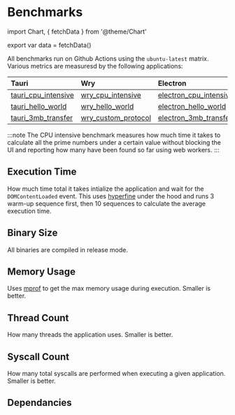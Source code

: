 # Benchmarks

import Chart, { fetchData } from '@theme/Chart'

export var data = fetchData()

All benchmarks run on Github Actions using the `ubuntu-latest` matrix. Various metrics are measuresd by the following applications:

| Tauri                 | Wry                   | Electron                 |
| :-------------------- | :-------------------- | :----------------------- |
| [tauri_cpu_intensive] | [wry_cpu_intensive]   | [electron_cpu_intensive] |
| [tauri_hello_world]   | [wry_hello_world]     | [electron_hello_world]   |
| [tauri_3mb_transfer]  | [wry_custom_protocol] | [electron_3mb_transfer]  |

[tauri_cpu_intensive]: https://github.com/tauri-apps/tauri/tree/dev/tooling/bench/tests/cpu_intensive
[tauri_hello_world]: https://github.com/tauri-apps/tauri/tree/dev/tooling/bench/tests/helloworld
[tauri_3mb_transfer]: https://github.com/tauri-apps/tauri/tree/dev/tooling/bench/tests/files_transfer
[wry_cpu_intensive]: https://github.com/tauri-apps/wry/tree/dev/bench/tests/src/cpu_intensive.rs
[wry_hello_world]: https://github.com/tauri-apps/wry/tree/dev/bench/tests/src/hello_world.rs
[wry_custom_protocol]: https://github.com/tauri-apps/wry/tree/dev/bench/tests/src/custom_protocol.rs
[electron_cpu_intensive]: https://github.com/tauri-apps/benchmark_electron/tree/dev/apps/cpu_intensive
[electron_hello_world]: https://github.com/tauri-apps/benchmark_electron/tree/dev/apps/hello_world
[electron_3mb_transfer]: https://github.com/tauri-apps/benchmark_electron/tree/dev/apps/file_transfer

:::note
The CPU intensive benchmark measures how much time it takes to calculate all the prime numbers under a certain value without blocking the UI and reporting how many have been found so far using web workers.
:::

## Execution Time

How much time total it takes intialize the application and wait for the `DOMContentLoaded` event. This uses [hyperfine](https://github.com/sharkdp/hyperfine) under the hood and runs 3 warm-up sequence first, then 10 sequences to calculate the average execution time.

<Chart data={data} column="exec_time" />

## Binary Size

All binaries are compiled in release mode.

<Chart data={data} column="binary_size" />

## Memory Usage

Uses [mprof](https://pypi.org/project/memory-profiler/) to get the max memory usage during execution. Smaller is better.

<Chart data={data} column="max_memory" />

## Thread Count

How many threads the application uses. Smaller is better.

<Chart data={data} column="thread_count" />

## Syscall Count

How many total syscalls are performed when executing a given application. Smaller is better.

<Chart data={data} column="syscall_count" />

## Dependancies

<Chart data={data} column="cargo_deps" />
